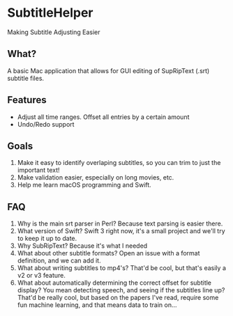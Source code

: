 # SubtitleHelper
Making Subtitle Adjusting Easier

## What?

A basic Mac application that allows for GUI editing of SupRipText (.srt) subtitle files.

## Features

- Adjust all time ranges. Offset all entries by a certain amount
- Undo/Redo support

## Goals

1. Make it easy to identify overlaping subtitles, so you can trim to just the important text!
2. Make validation easier, especially on long movies, etc.
3. Help me learn macOS programming and Swift.

## FAQ

1. Why is the main srt parser in Perl?
    Because text parsing is easier there.
2. What version of Swift?
    Swift 3 right now, it's a small project and we'll try to keep it up to date.
3. Why SubRipText?
    Because it's what I needed
4. What about other subtitle formats?
    Open an issue with a format definition, and we can add it.
5. What about writing subtitles to mp4's?
    That'd be cool, but that's easily a v2 or v3 feature.
6. What about automatically determining the correct offset for subtitle display?
    You mean detecting speech, and seeing if the subtitles line up? That'd be really cool, but based on the papers I've read, require some fun machine learning, and that means data to train on...
